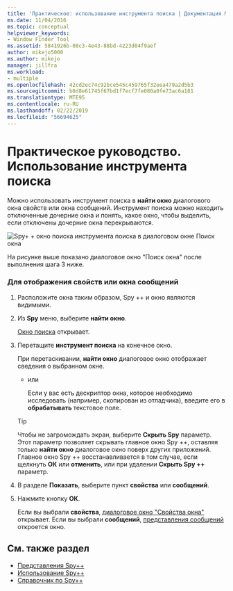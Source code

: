 ```yaml
---
title: 'Практическое: использование инструмента поиска | Документация Майкрософт'
ms.date: 11/04/2016
ms.topic: conceptual
helpviewer_keywords:
- Window Finder Tool
ms.assetid: 5841926b-08c3-4e43-88bd-4223d04f9aef
author: mikejo5000
ms.author: mikejo
manager: jillfra
ms.workload:
- multiple
ms.openlocfilehash: 42cd2ec74c92bce545c459765f32eea479a2d5b3
ms.sourcegitcommit: b0d8e61745f67bd1f7ecf7fe080a0fe73ac6a181
ms.translationtype: MTE95
ms.contentlocale: ru-RU
ms.lasthandoff: 02/22/2019
ms.locfileid: "56694625"
---
```

# <a name="how-to-use-the-finder-tool"></a>Практическое руководство. Использование инструмента поиска
Можно использовать инструмент поиска в **найти окно** диалогового окна свойств или окна сообщений. Инструмент поиска можно находить отключенные дочерние окна и понять, какое окно, чтобы выделить, если отключены дочерние окна перекрываются.

 ![Spy&#43; &#43; окно поиска](../debugger/media/icon_spy--_find.png "Icon_Spy ++ _Find") инструмента поиска в диалоговом окне Поиск окна

 На рисунке выше показано диалоговое окно "Поиск окна" после выполнения шага 3 ниже.

### <a name="to-display-window-properties-or-messages"></a>Для отображения свойств или окна сообщений

1. Расположите окна таким образом, Spy ++ и окно являются видимыми.

2. Из **Spy** меню, выберите **найти окно**.

    [Окно поиска](../debugger/find-window-dialog-box.md) открывает.

3. Перетащите **инструмент поиска** на конечное окно.

    При перетаскивании, **найти окно** диалоговое окно отображает сведения о выбранном окне.

   - или

     Если у вас есть дескриптор окна, которое необходимо исследовать (например, скопирован из отладчика), введите его в **обрабатывать** текстовое поле.

   > [!TIP]
   >  Чтобы не загромождать экран, выберите **Скрыть Spy** параметр. Этот параметр позволяет скрывать главное окно Spy ++, оставляя только **найти окно** диалоговое окно поверх других приложений. Главное окно Spy ++ восстанавливается в том случае, если щелкнуть **ОК** или **отменить**, или при удалении **Скрыть Spy ++** параметр.

4. В разделе **Показать**, выберите пункт **свойства** или **сообщений**.

5. Нажмите кнопку **ОК**.

    Если вы выбрали **свойства**, [диалоговое окно "Свойства окна"](../debugger/window-properties-dialog-box.md) открывает. Если вы выбрали **сообщений**, [представления сообщений](../debugger/messages-view.md) откроется окно.

## <a name="see-also"></a>См. также раздел
- [Представления Spy++](../debugger/spy-increment-views.md)
- [Использование Spy++](../debugger/using-spy-increment.md)
- [Справочник по Spy++](../debugger/spy-increment-reference.md)
